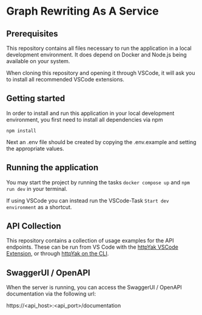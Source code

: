 # Graph Rewriting As A Service

## Prerequisites

This repository contains all files necessary to run the application in a local development environment.
It does depend on Docker and Node.js being available on your system.

When cloning this repository and opening it through VSCode, it will ask you to install all recommended VSCode extensions.

## Getting started

In order to install and run this application in your local development environment, you first need to install all dependencies via npm

    npm install

Next an .env file should be created by copying the .env.example and setting the appropriate values.

## Running the application

You may start the project by running the tasks `docker compose up` and `npm run dev` in your terminal.

If using VSCode you can instead run the VSCode-Task `Start dev environment` as a shortcut.

## API Collection

This repository contains a collection of usage examples for the API endpoints.
These can be run from VS Code with the [httpYak VSCode Extension](https://marketplace.visualstudio.com/items?itemName=anweber.vscode-httpyac), or through [httpYak on the CLI](https://httpyac.github.io/guide/installation_cli.html).

## SwaggerUI / OpenAPI

When the server is running, you can access the SwaggerUI / OpenAPI documentation via the following url:

https://<api_host>:<api_port>/documentation
